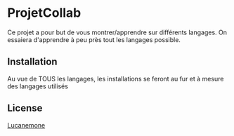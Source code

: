 # ProjetCollab

Ce projet a pour but de vous montrer/apprendre sur différents langages.
On essaiera d'apprendre à peu près tout les langages possible.

## Installation

Au vue de TOUS les langages, les installations se feront au fur et à mesure des langages utilisés

## License

[Lucanemone](https://twitch.tv/lucanemone)
